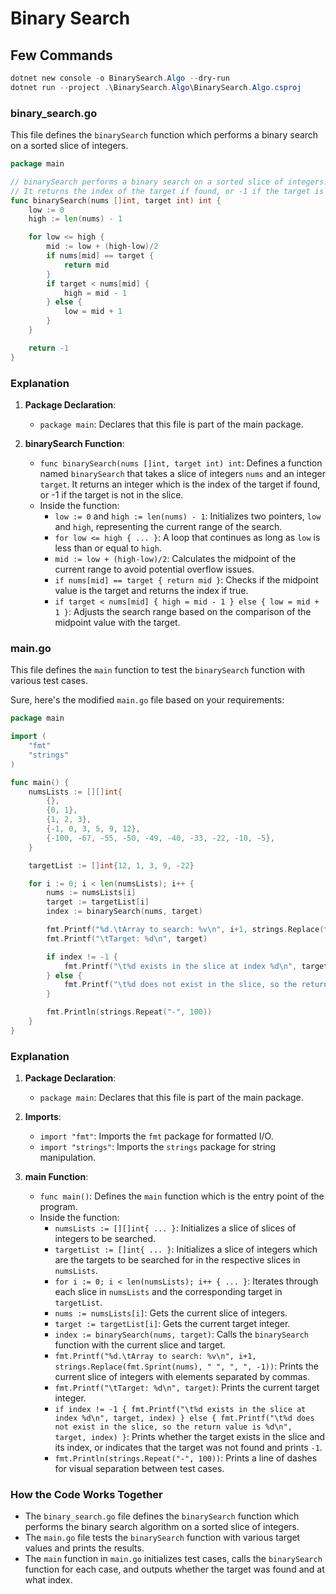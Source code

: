 # Binary Search

## Few Commands

```powershell
dotnet new console -o BinarySearch.Algo --dry-run
dotnet run --project .\BinarySearch.Algo\BinarySearch.Algo.csproj
```

### binary_search.go

This file defines the `binarySearch` function which performs a binary search on a sorted slice of integers.

```go
package main

// binarySearch performs a binary search on a sorted slice of integers.
// It returns the index of the target if found, or -1 if the target is not in the slice.
func binarySearch(nums []int, target int) int {
    low := 0
    high := len(nums) - 1

    for low <= high {
        mid := low + (high-low)/2
        if nums[mid] == target {
            return mid
        }
        if target < nums[mid] {
            high = mid - 1
        } else {
            low = mid + 1
        }
    }

    return -1
}
```

### Explanation

1. **Package Declaration**:

   - `package main`: Declares that this file is part of the main package.

2. **binarySearch Function**:

   - `func binarySearch(nums []int, target int) int`: Defines a function named `binarySearch` that takes a slice of integers `nums` and an integer `target`. It returns an integer which is the index of the target if found, or -1 if the target is not in the slice.
   - Inside the function:
     - `low := 0` and `high := len(nums) - 1`: Initializes two pointers, `low` and `high`, representing the current range of the search.
     - `for low <= high { ... }`: A loop that continues as long as `low` is less than or equal to `high`.
     - `mid := low + (high-low)/2`: Calculates the midpoint of the current range to avoid potential overflow issues.
     - `if nums[mid] == target { return mid }`: Checks if the midpoint value is the target and returns the index if true.
     - `if target < nums[mid] { high = mid - 1 } else { low = mid + 1 }`: Adjusts the search range based on the comparison of the midpoint value with the target.

### main.go

This file defines the `main` function to test the `binarySearch` function with various test cases.

Sure, here's the modified `main.go` file based on your requirements:

```go
package main

import (
    "fmt"
    "strings"
)

func main() {
    numsLists := [][]int{
        {},
        {0, 1},
        {1, 2, 3},
        {-1, 0, 3, 5, 9, 12},
        {-100, -67, -55, -50, -49, -40, -33, -22, -10, -5},
    }

    targetList := []int{12, 1, 3, 9, -22}

    for i := 0; i < len(numsLists); i++ {
        nums := numsLists[i]
        target := targetList[i]
        index := binarySearch(nums, target)

        fmt.Printf("%d.\tArray to search: %v\n", i+1, strings.Replace(fmt.Sprint(nums), " ", ", ", -1))
        fmt.Printf("\tTarget: %d\n", target)

        if index != -1 {
            fmt.Printf("\t%d exists in the slice at index %d\n", target, index)
        } else {
            fmt.Printf("\t%d does not exist in the slice, so the return value is %d\n", target, index)
        }

        fmt.Println(strings.Repeat("-", 100))
    }
}
```

### Explanation

1. **Package Declaration**:

   - `package main`: Declares that this file is part of the main package.

2. **Imports**:

   - `import "fmt"`: Imports the `fmt` package for formatted I/O.
   - `import "strings"`: Imports the `strings` package for string manipulation.

3. **main Function**:

   - `func main()`: Defines the `main` function which is the entry point of the program.
   - Inside the function:
     - `numsLists := [][]int{ ... }`: Initializes a slice of slices of integers to be searched.
     - `targetList := []int{ ... }`: Initializes a slice of integers which are the targets to be searched for in the respective slices in `numsLists`.
     - `for i := 0; i < len(numsLists); i++ { ... }`: Iterates through each slice in `numsLists` and the corresponding target in `targetList`.
     - `nums := numsLists[i]`: Gets the current slice of integers.
     - `target := targetList[i]`: Gets the current target integer.
     - `index := binarySearch(nums, target)`: Calls the `binarySearch` function with the current slice and target.
     - `fmt.Printf("%d.\tArray to search: %v\n", i+1, strings.Replace(fmt.Sprint(nums), " ", ", ", -1))`: Prints the current slice of integers with elements separated by commas.
     - `fmt.Printf("\tTarget: %d\n", target)`: Prints the current target integer.
     - `if index != -1 { fmt.Printf("\t%d exists in the slice at index %d\n", target, index) } else { fmt.Printf("\t%d does not exist in the slice, so the return value is %d\n", target, index) }`: Prints whether the target exists in the slice and its index, or indicates that the target was not found and prints `-1`.
     - `fmt.Println(strings.Repeat("-", 100))`: Prints a line of dashes for visual separation between test cases.

### How the Code Works Together

- The `binary_search.go` file defines the `binarySearch` function which performs the binary search algorithm on a sorted slice of integers.
- The `main.go` file tests the `binarySearch` function with various target values and prints the results.
- The `main` function in `main.go` initializes test cases, calls the `binarySearch` function for each case, and outputs whether the target was found and at what index.
